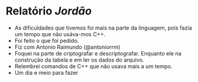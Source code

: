 # Relatório _Jordão_
- As dificuldades que tivemos foi mais na parte da linguagem, pois fazia um tempo que não usáva-mos C++.
- Foi feito o que foi pedido.
- Fiz com Antonio Raimundo (@antoniorrm)
- Foquei na parte de criptografar e descriptografar. Enquanto ele na construção da tabela e em ler os dados do arquivo.
- Relembrei comandos de C++ que não usava mais a um tempo.
- Um dia e meio para fazer

